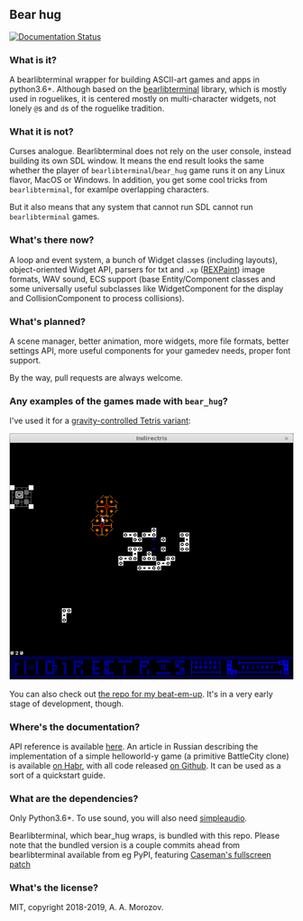 ## Bear hug

[![Documentation Status](https://readthedocs.org/projects/bear-hug/badge/?version=latest)](https://bear-hug.readthedocs.io/en/latest/?badge=latest)

### What is it?
A bearlibterminal wrapper for building ASCII-art games and apps in python3.6+.
Although based on the [bearlibterminal](http://foo.wyrd.name/en:bearlibterminal)
library, which is mostly used in roguelikes, it is centered mostly on
multi-character widgets, not lonely `@`s and `d`s of the roguelike tradition.

### What it is not?
Curses analogue. Bearlibterminal does
not rely on the user console, instead building its own SDL window. It
means the end result looks the same whether the player of
`bearlibterminal`/`bear_hug` game runs it on any Linux flavor, MacOS or
Windows. In addition, you get some cool tricks from `bearlibterminal`, for
examlpe overlapping characters.

But it also means that any system that cannot run SDL cannot run
`bearlibterminal` games.

### What's there now?
A loop and event system, a bunch of Widget classes (including layouts),
object-oriented Widget API, parsers for txt and `.xp`
([REXPaint](https://www.gridsagegames.com/rexpaint/)) image formats, WAV sound,
ECS support (base Entity/Component classes and some universally useful
subclasses like WidgetComponent for the display and CollisionComponent to
process collisions).

### What's planned?
A scene manager, better animation, more widgets, more file formats,
better settings API, more useful components for your gamedev needs, proper
font support.

By the way, pull requests are always welcome.

### Any examples of the games made with `bear_hug`?

I've used it for a [gravity-controlled Tetris variant](https://ldjam.com/events/ludum-dare/41/indirectris):

![Indirectris screenshot](fd24.png)

You can also check out [the repo for my beat-em-up](https://github.com/synedraacus/brutality).
It's in a very early stage of development, though.  

### Where's the documentation?
API reference is available [here](https://bear-hug.readthedocs.io/en/latest/).
An article in Russian describing the implementation of a simple helloworld-y 
game (a primitive BattleCity clone) is available
[on Habr](https://habr.com/ru/post/470950/),  with all code released
[on Github](https://github.com/SynedraAcus/asciicity). It can be used as a sort
of a quickstart guide.

### What are the dependencies?
Only Python3.6+. To use sound, you will also need
[simpleaudio](https://simpleaudio.readthedocs.io/en/latest/).

Bearlibterminal, which bear_hug wraps, is bundled with this repo. Please note
that the bundled version is a couple commits ahead from bearlibterminal
available from eg PyPI, featuring
[Caseman's fullscreen patch](https://github.com/cfyzium/bearlibterminal/pull/4)

### What's the license?
MIT, copyright 2018-2019, A. A. Morozov.
